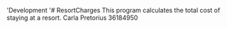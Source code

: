 'Development
'# ResortCharges
This program calculates the total cost of staying at a resort.
Carla Pretorius 36184950
